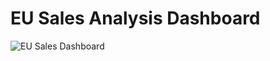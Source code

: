 # EU Sales Analysis Dashboard

![EU Sales Dashboard](https://github.com/Mehedi925/eu-sales-dashboard-tableau/assets/49998235/dc517261-1eb7-47e0-a9f2-e0fd86eaa5bb)
